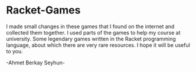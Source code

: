 # Racket-Games
I made small changes in these games that I found on the internet and collected them together. I used parts of the games to help my course at university.
Some legendary games written in the Racket programming language, about which there are very rare resources. I hope it will be useful to you.

-Ahmet Berkay Seyhun-
